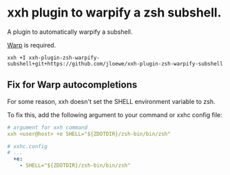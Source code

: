 # xxh plugin to warpify a zsh subshell.

A plugin to automatically warpify a subshell.

[Warp](https://www.warp.dev/) is required.

```
xxh +I xxh-plugin-zsh-warpify-subshell+git+https://github.com/jloewe/xxh-plugin-zsh-warpify-subshell
```

## Fix for Warp autocompletions

For some reason, xxh doesn't set the SHELL environment variable to zsh.

To fix this, add the following argument to your command or xxhc config file:

```yml
# argument for xxh command
xxh <user@host> +e SHELL="${ZDOTDIR}/zsh-bin/bin/zsh"
```

```yml
# xxhc.config
# ...
  +e:
    - SHELL="${ZDOTDIR}/zsh-bin/bin/zsh"
```
